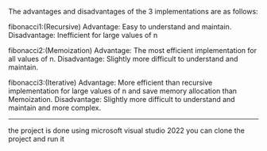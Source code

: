 The advantages and disadvantages of the 3 implementations are as follows:

fibonacci1:(Recursive)
Advantage: Easy to understand and maintain.
Disadvantage: Inefficient for large values of n

fibonacci2:(Memoization)
Advantage: The most efficient implementation for all values of n.
Disadvantage: Slightly more difficult to understand and maintain.

fibonacci3:(Iterative)
Advantage: More efficient than recursive implementation for large values of n and save memory allocation than Memoization.
Disadvantage: Slightly more difficult to understand and maintain and more complex.

---------------------------------------------------------
the project is done using microsoft  visual studio 2022
you can clone the project and run it 



